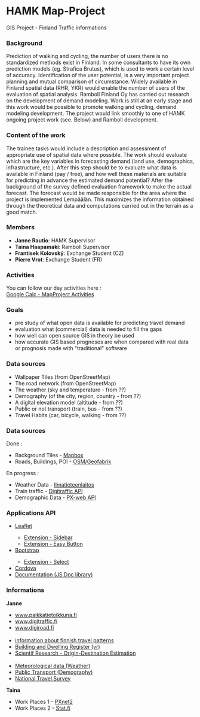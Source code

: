 # HAMK Map-Project
GIS Project - Finland Traffic informations

### Background

Prediction of walking and cycling, the number of users there is no standardized methods exist in Finland. In some consultants to have its own prediction models (eg. Strafica Brutus), which is used to work a certain level of accuracy. Identification of the user potential, is a very important project planning and mutual comparison of circumstance. Widely available in Finland spatial data (RHR, YKR) would enable the number of users of the evaluation of spatial analysis. Ramboll Finland Oy has carried out research on the development of demand modeling. Work is still at an early stage and this work would be possible to promote walking and cycling, demand modeling development. The project would link smoothly to one of HAMK ongoing project work (see. Below) and Ramboll development.

### Content of the work
The trainee tasks would include a description and assessment of appropriate use of spatial data where possible. The work should evaluate which are the key variables in forecasting demand (land use, demographics, infrastructure, etc.). After this step should be to evaluate what data is available in Finland (pay / free), and how well these materials are suitable for predicting in advance the estimated demand potential? After the background of the survey defined evaluation framework to make the actual forecast. The forecast would be made responsible for the area where the project is implemented Lempäälän. This maximizes the information obtained through the theoretical data and computations carried out in the terrain as a good match.

### Members
<ul>
  <li><b>Janne Rautio</b>: HAMK Supervisor</li>
  <li><b>Taina Haapamaki</b>: Ramboll Supervisor</li>
  <li><b>Frantisek Kolovský</b>: Exchange Student (CZ)</li>
  <li><b>Pierre Vrot</b>: Exchange Student (FR)</li>
</ul>

### Activities
You can follow our day activities here : <br>
<a href="https://docs.google.com/spreadsheets/d/1jvHHMdqabpGf975vlxvEoDbC6yT3SY6uP99_pAy3raw/edit?usp=sharing">Google Calc - MapProject Activities</a>

### Goals

<ul>
  <li>pre study of what open data is available for predicting travel demand 
  <li>evaluation what (commercial) data is needed to fill the gaps 
  <li>how well can open source GIS in theory be used 
  <li>how accurate GIS based prognoses are when compared with real data or prognosis made with "traditional" software 
</ul>

### Data sources
<ul>
  <li>Wallpaper Tiles (from OpenStreetMap) </li>
  <li>The road network (from OpenStreetMap) </li>
  <li>The weather (sky and temperature - from ??) </li>
  <li>Demography (of the city, region, country - from ??) </li>
  <li>A digital elevation model (altitude - from ??) </li>
  <li>Public or not transport (train, bus - from ??) </li>
  <li>Travel Habits (car, bicycle, walking - from ??) </li>
</ul>

### Data sources

Done :
<ul>
  <li>Background Tiles - <a href="http://a.tiles.mapbox.com/v3/mapbox/maps.html">Mapbox</a></li>
  <li>Roads, Buildings, POI - <a href="http://download.geofabrik.de/europe.html">OSM/Geofabrik</a></li>
</ul>

En progress : 
<ul>
  <li>Weather Data - <a href="http://en.ilmatieteenlaitos.fi/open-data-manual">Ilmatieteenlaitos</a></li>
  <li>Train traffic - <a href="http://rata.digitraffic.fi/api/v1/doc/index.html">Digitraffic API</a></li>
  <li>Demographic Data - <a href="http://pxnet2.stat.fi/PXWeb/pxweb/en/StatFin/StatFin__vrm__tyokay/?rxid=b6c650f0-64c9-4f15-947c-ff21a6a21740">PX-web API</a></li>
</ul>

### Applications API

<ul>
  <li><a href="http://leafletjs.com/">Leaflet</a></li>
  <ul>
    <li><a href="https://github.com/Turbo87/leaflet-sidebar">Extension - Sidebar</a></li>
    <li><a href="https://github.com/CliffCloud/Leaflet.EasyButton">Extension - Easy Button</a></li>
  </ul>
  <li><a href="http://getbootstrap.com/">Bootstrap</a></li>
  <ul>
    <li><a href="http://silviomoreto.github.io/bootstrap-select/">Extension - Select</a></li>
  </ul>
  <li><a href="https://cordova.apache.org/">Cordova</a></li>
  <li><a href="https://github.com/documentationjs/documentation">Documentation (JS Doc library)</a></li>
</ul>

### Informations

<b> Janne </b>
<ul>
  <li><a href="http://www.paikkatietoikkuna.fi">www.paikkatietoikkuna.fi</a><br></li>
  <li><a href="http://www.digitraffic.fi">www.digitraffic.fi</a><br></li>
  <li><a href="http://www.digiroad.fi">www.digiroad.fi</a><br></li><br>
  <li><a href="http://portal.liikennevirasto.fi/sivu/www/e/fta/research_development/national_travel_survey/results">information about finnish travel patterns</li>
  <li><a href="http://www.vrk.fi/default.aspx?id=40">Building and Dwelling Register (vr)</a></li>
  <li><a href="http://www.scirp.org/journal/articles.aspx?searchCode=+Origin-Destination+Estimation&searchField=keyword&page=1&SKID=0">Scientif Research - Origin-Destination Estimation</a></li><br>
  <li><a href="https://en.ilmatieteenlaitos.fi/open-data">Meteorological data (Weather)</li>
  <li><a href="http://www.reittiopas.fi/en/">Public Transport (Demography)</a></li>
  <li><a href="http://portal.liikennevirasto.fi/sivu/www/e/fta/research_development/national_travel_survey">National Travel Survey</a></li>
</ul>

<b> Taina </b>
<ul>
  <li>Work Places 1 - <a href="http://pxnet2.stat.fi/PXWeb/pxweb/en/StatFin/StatFin__vrm__tyokay/?rxid=b6c650f0-64c9-4f15-947c-ff21a6a21740">PXnet2</a></li>
  <li>Work Places 2 - <a href="http://www.stat.fi/tup/rajapintapalvelut/paavo_en.html">Stat.fi</a></li>
</ul>


